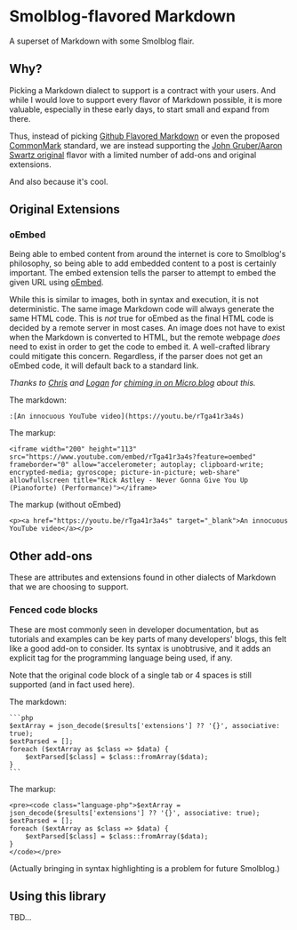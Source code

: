 # Smolblog-flavored Markdown

A superset of Markdown with some Smolblog flair.

## Why?

Picking a Markdown dialect to support is a contract with your users. And while I would love to support every flavor of
Markdown possible, it is more valuable, especially in these early days, to start small and expand from there.

Thus, instead of picking [Github Flavored Markdown][gfm] or even the proposed [CommonMark][cm] standard, we are instead
supporting the [John Gruber/Aaron Swartz original][og] flavor with a limited number of add-ons and original
extensions.

[gfm]: https://github.github.com/gfm
[cm]: https://commonmark.org
[og]: https://daringfireball.net/projects/markdown

And also because it's cool.

## Original Extensions

### oEmbed

Being able to embed content from around the internet is core to Smolblog's philosophy, so being able to add embedded
content to a post is certainly important. The embed extension tells the parser to attempt to embed the given URL
using [oEmbed].

[oEmbed]: https://oembed.com

While this is similar to images, both in syntax and execution, it is not deterministic. The same image Markdown code
will always generate the same HTML code. This is _not_ true for oEmbed as the final HTML code is decided by a remote
server in most cases. An image does not have to exist when the Markdown is converted to HTML, but the remote webpage
_does_ need to exist in order to get the code to embed it. A well-crafted library could mitigate this concern.
Regardless, if the parser does not get an oEmbed code, it will default back to a standard link.

_Thanks to [Chris][v_] and [Logan][llbbl] for [chiming in on Micro.blog][convo] about this._

[v_]: https://vv.micro.blog/
[llbbl]: https://llbbl.blog
[convo]: https://micro.blog/oddevan/16389878

The markdown:

	:[An innocuous YouTube video](https://youtu.be/rTga41r3a4s)

The markup:

	<iframe width="200" height="113" src="https://www.youtube.com/embed/rTga41r3a4s?feature=oembed" frameborder="0" allow="accelerometer; autoplay; clipboard-write; encrypted-media; gyroscope; picture-in-picture; web-share" allowfullscreen title="Rick Astley - Never Gonna Give You Up (Pianoforte) (Performance)"></iframe>

The markup (without oEmbed)

	<p><a href="https://youtu.be/rTga41r3a4s" target="_blank">An innocuous YouTube video</a></p>

## Other add-ons

These are attributes and extensions found in other dialects of Markdown that we are choosing to support.

### Fenced code blocks

These are most commonly seen in developer documentation, but as tutorials and examples can be key parts of many
developers' blogs, this felt like a good add-on to consider. Its syntax is unobtrusive, and it adds an explicit tag
for the programming language being used, if any.

Note that the original code block of a single tab or 4 spaces is still supported (and in fact used here).

The markdown:

	```php
	$extArray = json_decode($results['extensions'] ?? '{}', associative: true);
	$extParsed = [];
	foreach ($extArray as $class => $data) {
		$extParsed[$class] = $class::fromArray($data);
	}
	```

The markup:

	<pre><code class="language-php">$extArray = json_decode($results['extensions'] ?? '{}', associative: true);
	$extParsed = [];
	foreach ($extArray as $class => $data) {
		$extParsed[$class] = $class::fromArray($data);
	}
	</code></pre>

(Actually bringing in syntax highlighting is a problem for future Smolblog.)

## Using this library

TBD...
